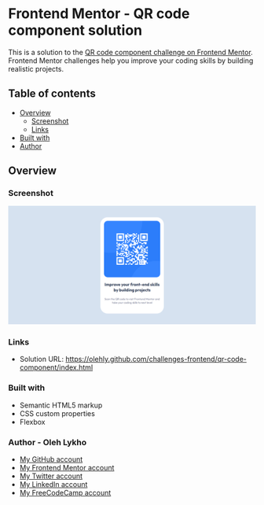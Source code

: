 # Frontend Mentor - QR code component solution

This is a solution to the [QR code component challenge on Frontend Mentor](https://www.frontendmentor.io/challenges/qr-code-component-iux_sIO_H). Frontend Mentor challenges help you improve your coding skills by building realistic projects.

## Table of contents

- [Overview](#overview)
  - [Screenshot](#screenshot)
  - [Links](#links)
- [Built with](#built-with)
- [Author](#author---oleh-lykho)

## Overview

### Screenshot

![](https://github.com/OlehLy/challenges-frontend/blob/main/qr-code-component/src/images/Screenshot-of-result.png)

### Links

- Solution URL: https://olehly.github.com/challenges-frontend/qr-code-component/index.html

### Built with

- Semantic HTML5 markup
- CSS custom properties
- Flexbox

### Author - Oleh Lykho

- [My GitHub account](https://github.com/OlehLy)
- [My Frontend Mentor account](https://www.frontendmentor.io/profile/OlehLy)
- [My Twitter account](https://twitter.com/OlehLy)
- [My LinkedIn account](https://www.linkedin.com/in/oleh-lykho-2ab7a223b/)
- [My FreeCodeCamp account](https://www.freecodecamp.org/prostimo)
